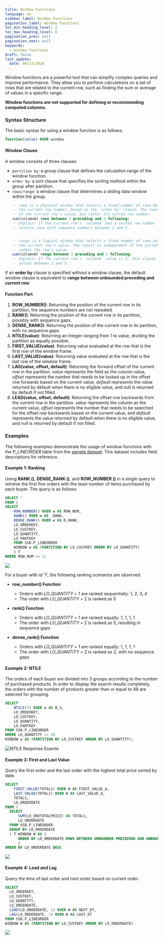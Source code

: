 ```yaml
---
title: Window Functions
language: en
sidebar_label: Window Functions
pagination_label: Window Functions
toc_min_heading_level: 2
toc_max_heading_level: 6
pagination_prev: null
pagination_next: null
keywords:
  - window functions
draft: false
last_update:
  date: 09/13/2024
---
```

Window functions are a powerful tool that can simplify complex queries and improve performance. They allow you to perform calculations on a set of rows that are related to the current row, such as finding the sum or average of values in a specific range.

**Window functions are not supported for defining or recommending computed columns.**

### Syntax Structure

The basic syntax for using a window function is as follows:
```sql
function(value) OVER window
```

#### Window Clause
A window consists of three clauses:

* `partition by`: a group clause that defines the calculation range of the window function.
* `order by`: a sort clause that specifies the sorting method within the group after partition.
* `rows/range`: a window clause that determines a sliding data window within the group.
  ```sql
  -- rows is a physical window that selects a fixed number of rows before and after 
  -- the current row number, based on the `order by` clause. The result is independent 
  -- of the current row's value, but rather its sorted row number.
  sum(columnA) rows between 1 preceding and 2 following;
  -- Explain: If the current row's `columnA` has a sorted row number of 3, this clause  
  -- selects rows with sequence numbers between 2 and 5.
  
  
  -- range is a logical window that selects a fixed number of rows before and after 
  -- the current row's value. The result is independent of the sorted row number, but 
  -- rather the row's value.
  sum(columnA) range between 1 preceding and 2 following;
  -- Explain: If the current row's `columnA` value is 3, this clause selects rows with  
  -- values between 2 and 5.
  
  ```

If an **order by** clause is specified without a window clause, the default window clause is equivalent to **range between unbounded preceding and current row**.
#### Function Part

1. **ROW_NUMBER()**: Returning the position of the current row in its partition, the sequence numbers are not repeated.
2. **RANK()**: Returning the position of the current row in its partition, possibly with sequence gaps.
3. **DENSE_RANK()**: Returning the position of the current row in its partition, with no sequence gaps.
4. **NTILE(value)**: Returning an integer ranging from 1 to value, dividing the partition as equally possible.
5. **FIRST_VALUE(value)**: Returning value evaluated at the row that is the first row of the window frame.
6. **LAST_VALUE(value)**: Returning value evaluated at the row that is the last row of the window frame.
7. **LAG(value, offset, default)**: Returning the forward offset of the current row in the partition. *value* represents the field as the column value, *offset* represents the number that needs to be looked up in the offset row forwards based on the current value, *default* represents the value returned by default when there is no eligible value, and null is returned by default if not filled.
8. **LEAD(value, offset, default)**: Returning the offset row backwards from the current row in the partition. *value* represents the column as the current value, *offset* represents the number that needs to be searched for the offset row backwards based on the current value, and *default* represents the value returned by default when there is no eligible value, and null is returned by default if not filled.


### Examples

The following examples demonstrate the usage of window functions with the *P_LINEORDER* table from the [sample dataset](../../quickstart/tutorial.md). This dataset includes field descriptions for reference.


#### Example 1: Ranking
Using **RANK ()**, **DENSE_RANK ()**, and **ROW_NUMBER ()** in a single query to retrieve the first five orders with the least number of items purchased by each buyer. The query is as follows:

  ```sql
  SELECT *
  FROM (
  SELECT 
      ROW_NUMBER() OVER w AS ROW_NUM,
      RANK() OVER w AS _RANK,
      DENSE_RANK() OVER w AS D_RANK,
      LO_ORDERKEY,
      LO_CUSTKEY,
      LO_QUANTITY,
      LO_PARTKEY
      FROM SSB.P_LINEORDER 
      WINDOW w AS (PARTITION BY LO_CUSTKEY ORDER BY LO_QUANTITY)
      ) T
  WHERE ROW_NUM <= 5;
  ```
![](images/rank_and_drank.png)

For a buyer with id '1', the following ranking scenarios are observed:

* **row_number() Function**
  * Orders with *LO_QUANTITY* = 1 are ranked sequentially: 1, 2, 3, 4
  * The order with *LO_QUANTITY* = 2 is ranked as 5

* **rank() Function**
  * Orders with *LO_QUANTITY* = 1 are ranked equally: 1, 1, 1, 1
  * The order with *LO_QUANTITY* = 2 is ranked as 5, resulting in sequence gaps

* **dense_rank() Function**
  * Orders with *LO_QUANTITY* = 1 are ranked equally: 1, 1, 1, 1
  * The order with *LO_QUANTITY* = 2 is ranked as 2, with no sequence gaps


#### Example 2: NTILE

The orders of each buyer are divided into 3 groups according to the number of purchased products. In order to display the search results completely, the orders with the number of products greater than or equal to 48 are selected for grouping.

  ```SQL
  SELECT 
      NTILE(3) OVER w AS N_3,
      LO_ORDERKEY,
      LO_CUSTKEY,
      LO_QUANTITY,
      LO_PARTKEY
  FROM SSB.P_LINEORDER
  WHERE LO_QUANTITY >= 48
  WINDOW w AS (PARTITION BY LO_CUSTKEY ORDER BY LO_QUANTITY);
  ```
![NTILE Response Examle](images/ntile.png)


#### Example 3: First and Last Value
Query the first order and the last order with the highest total price sorted by date.

  ```SQL
  SELECT 
      FIRST_VALUE(TOTAL1) OVER W AS FIRST_VALUE_A,
      LAST_VALUE(TOTAL1) OVER W AS LAST_VALUE_A,
      TOTAL1,
      LO_ORDERDATE
  FROM (
  	SELECT 
  	    SUM(LO_ORDTOTALPRICE) AS TOTAL1,
  	    LO_ORDERDATE
  	FROM SSB.P_LINEORDER
  	GROUP BY LO_ORDERDATE
  	) T WINDOW W AS (
  		ORDER BY LO_ORDERDATE ROWS BETWEEN UNBOUNDED PRECEDING AND UNBOUNDED FOLLOWING
  		)
  ORDER BY LO_ORDERDATE DESC
  ```
![](images/first_last_value.png)


#### Example 4: Lead and Lag
Query the time of last order and next order based on current order.

  ```SQL
  SELECT
    LO_ORDERKEY,
    LO_CUSTKEY,
    LO_QUANTITY,
    LO_ORDERDATE,
    LEAD(LO_ORDERDATE, 1) OVER W AS NEXT_DT,
    LAG(LO_ORDERDATE, 1) OVER W AS LAST_DT
  FROM SSB.P_LINEORDER
  WINDOW W AS (PARTITION BY LO_CUSTKEY ORDER BY LO_ORDERDATE)
  ```

![](images/lead_lag.png)
